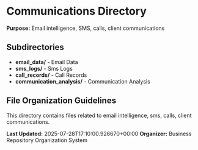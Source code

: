 # Communications Directory

**Purpose:** Email intelligence, SMS, calls, client communications

## Subdirectories

- **email_data/** - Email Data
- **sms_logs/** - Sms Logs
- **call_records/** - Call Records
- **communication_analysis/** - Communication Analysis

## File Organization Guidelines

This directory contains files related to email intelligence, sms, calls, client communications.

**Last Updated:** 2025-07-28T17:10:00.926670+00:00
**Organizer:** Business Repository Organization System
